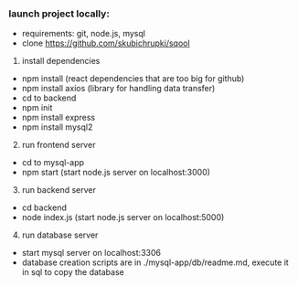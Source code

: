 ### launch project locally:

- requirements: git, node.js, mysql
- clone https://github.com/skubichrupki/sqool
  
1. install dependencies
  - npm install (react dependencies that are too big for github)
  - npm install axios (library for handling data transfer)
  - cd to backend
  - npm init
  - npm install express
  - npm install mysql2
2. run frontend server
  - cd to mysql-app
  - npm start (start node.js server on localhost:3000)
3. run backend server
  - cd backend
  - node index.js (start node.js server on localhost:5000)
4. run database server
  - start mysql server on localhost:3306
  - database creation scripts are in ./mysql-app/db/readme.md, execute it in sql to copy the database


  